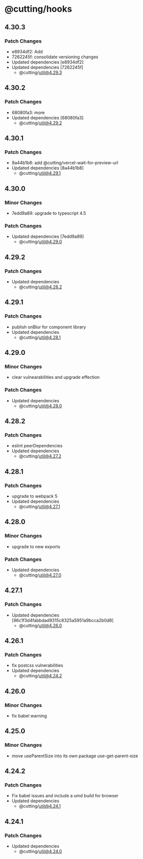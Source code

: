 # @cutting/hooks

## 4.30.3

### Patch Changes

- e8934df2: Add <Aliert />
- 7262245f: consolidate versioning changes
- Updated dependencies [e8934df2]
- Updated dependencies [7262245f]
  - @cutting/util@4.29.3

## 4.30.2

### Patch Changes

- 68080fa3: more
- Updated dependencies [68080fa3]
  - @cutting/util@4.29.2

## 4.30.1

### Patch Changes

- 8a44b1b8: add @cutting/vercel-wait-for-preview-url
- Updated dependencies [8a44b1b8]
  - @cutting/util@4.29.1

## 4.30.0

### Minor Changes

- 7edd9a89: upgrade to typescript 4.5

### Patch Changes

- Updated dependencies [7edd9a89]
  - @cutting/util@4.29.0

## 4.29.2

### Patch Changes

- Updated dependencies
  - @cutting/util@4.28.2

## 4.29.1

### Patch Changes

- publish onBlur for component library
- Updated dependencies
  - @cutting/util@4.28.1

## 4.29.0

### Minor Changes

- clear vulnearabilities and upgrade effection

### Patch Changes

- Updated dependencies
  - @cutting/util@4.28.0

## 4.28.2

### Patch Changes

- eslint peerDependencies
- Updated dependencies
  - @cutting/util@4.27.2

## 4.28.1

### Patch Changes

- upgrade to webpack 5
- Updated dependencies
  - @cutting/util@4.27.1

## 4.28.0

### Minor Changes

- upgrade to new exports

### Patch Changes

- Updated dependencies
  - @cutting/util@4.27.0

## 4.27.1

### Patch Changes

- Updated dependencies [96c1f3d4fabbdad9315c8325a5951a9bcca2b0d8]
  - @cutting/util@4.26.0

## 4.26.1

### Patch Changes

- fix postcss vulnerabilities
- Updated dependencies
  - @cutting/util@4.24.2

## 4.26.0

### Minor Changes

- fix babel warning

## 4.25.0

### Minor Changes

- move useParentSize into its own package use-get-parent-size

## 4.24.2

### Patch Changes

- Fix babel issues and include a umd build for browser
- Updated dependencies
  - @cutting/util@4.24.1

## 4.24.1

### Patch Changes

- Updated dependencies
  - @cutting/util@4.24.0
